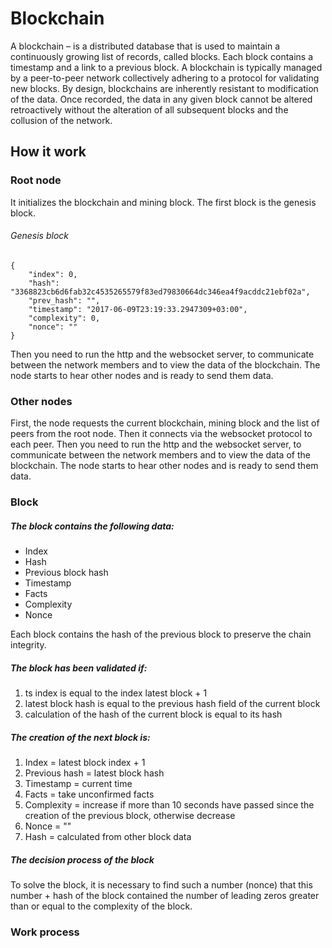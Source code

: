 # Blockchain
A blockchain – is a distributed database that is used to maintain a 
continuously growing list of records, called blocks.
Each block contains a timestamp and a link to a previous block.
A blockchain is typically managed by a peer-to-peer network collectively 
adhering to a protocol for validating new blocks. By design, blockchains 
are inherently resistant to modification of the data. Once recorded, 
the data in any given block cannot be altered retroactively without 
the alteration of all subsequent blocks and the collusion of the network.

## How it work
### Root node
It initializes the blockchain and mining block.
The first block is the genesis block.
###### Genesis block
```
{
    "index": 0,
    "hash": "3368823cb6d6fab32c4535265579f83ed79830664dc346ea4f9acddc21ebf02a",
    "prev_hash": "",
    "timestamp": "2017-06-09T23:19:33.2947309+03:00",
    "complexity": 0,
    "nonce": ""
}
```
Then you need to run the http and the websocket server, 
to communicate between the network members 
and to view the data of the blockchain.
The node starts to hear other nodes and is ready to send them data.

### Other nodes
First, the node requests the current blockchain, mining block and 
the list of peers from the root node.
Then it connects via the websocket protocol to each peer.
Then you need to run the http and the websocket server, 
to communicate between the network members 
and to view the data of the blockchain.
The node starts to hear other nodes and is ready to send them data.

### Block
##### The block contains the following data:
- Index
- Hash
- Previous block hash
- Timestamp
- Facts
- Complexity
- Nonce

Each block contains the hash of the previous block 
to preserve the chain integrity.

##### The block has been validated if:
1. ts index is equal to the index latest block + 1
2. latest block hash is equal to the previous hash field of the current block 
3. calculation of the hash of the current block is equal to its hash

##### The creation of the next block is:
1. Index = latest block index + 1
2. Previous hash = latest block hash
3. Timestamp = current time
4. Facts = take unconfirmed facts
5. Complexity = increase if more than 10 seconds have passed since the 
creation of the previous block, otherwise decrease
6. Nonce = ""
7. Hash = calculated from other block data

##### The decision process of the block
To solve the block, it is necessary to find such a number (nonce)
that this number + hash of the block contained the number of leading zeros 
greater than or equal to the complexity of the block.

### Work process